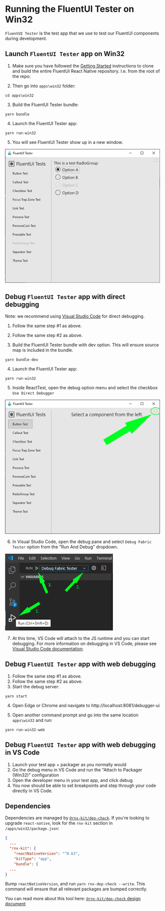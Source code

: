# Running the FluentUI Tester on Win32

`FluentUI Tester` is the test app that we use to test our FluentUI components during development.

## Launch `FluentUI Tester` app on Win32

1. Make sure you have followed the [Getting Started](../../README.md#setup-your-development-environment) instructions to clone and build the entire FluentUI React Native repository. I.e. from the root of the repo:

2. Then go into `apps\win32` folder:

```
cd apps\win32
```

3. Build the FluentUI Tester bundle:

```
yarn bundle
```

4. Launch the FluentUI Tester app:

```
yarn run-win32
```

5. You will see FluentUI Tester show up in a new window.

![ReactTest image debug menu location](./../../assets/fluent_tester_radiogroup.png)

## Debug `FluentUI Tester` app with direct debugging

Note: we recommend using [Visual Studio Code](https://code.visualstudio.com/download) for direct debugging.

1. Follow the same step #1 as above.
2. Follow the same step #2 as above.

3. Build the FluentUI Tester bundle with dev option. This will ensure source map is included in the bundle.

```
yarn bundle-dev
```

4. Launch the FluentUI Tester app:

```
yarn run-win32
```

5. Inside ReactTest, open the debug option menu and select the checkbox `Use Direct Debugger`

![ReactTest image debug menu location](./../../assets/fluent_tester_debug_menu.png)

6. In Visual Studio Code, open the debug pane and select `Debug Fabric Tester` option from the "Run And Debug" dropdown.

![ReactTest image debug menu location](./../../assets/fluent_tester_vscode_debug.png)

7. At this time, VS Code will attach to the JS runtime and you can start debugging. For more information on debugging in VS Code, please see [Visual Studio Code documentation](https://code.visualstudio.com/docs/editor/debugging).

## Debug `FluentUI Tester` app with web debugging

1. Follow the same step #1 as above.
2. Follow the same step #2 as above.
3. Start the debug server:

```
yarn start
```

4. Open Edge or Chrome and navigate to http://localhost:8081/debugger-ui

5. Open another command prompt and go into the same location `apps\win32` and run:

```
yarn run-win32-web
```

## Debug `FluentUI Tester` app with web debugging in VS Code

1. Launch your test app + packager as you normally would
2. Go the debug menu in VS Code and run the "Attach to Packager (Win32)" configuration
3. Open the developer menu in your test app, and click debug
4. You now should be able to set breakpoints and step through your code directly in VS Code.

## Dependencies

Dependencies are managed by
[`@rnx-kit/dep-check`](https://github.com/microsoft/rnx-kit/tree/main/packages/dep-check).
If you're looking to upgrade `react-native`, look for the `rnx-kit` section in
`/apps/win32/package.json`:

```json
{
  ...
  "rnx-kit": {
    "reactNativeVersion": "^0.63",
    "kitType": "app",
    "bundle": {
  ...
}
```

Bump `reactNativeVersion`, and run `yarn rnx-dep-check --write`. This command
will ensure that all relevant packages are bumped correctly.

You can read more about this tool here:
[`@rnx-kit/dep-check` design document](https://github.com/microsoft/rnx-kit/blob/main/packages/dep-check/DESIGN.md)
